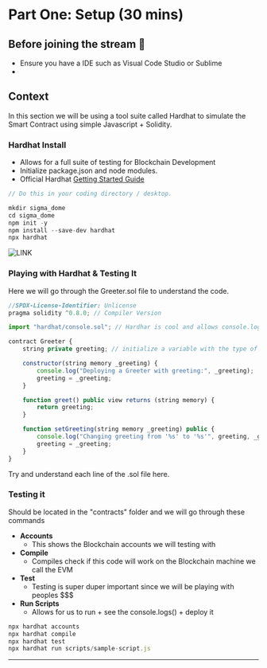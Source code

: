 # Part One: Setup (30 mins)

## Before joining the stream 🚨

- Ensure you have a IDE such as Visual Code Studio or Sublime
-

## Context

In this section we will be using a tool suite called Hardhat to simulate the Smart Contract using simple Javascript + Solidity.

### Hardhat Install

- Allows for a full suite of testing for Blockchain Development
- Initialize package.json and node modules.
- Official Hardhat [Getting Started Guide](https://hardhat.org/getting-started/)

```jsx
// Do this in your coding directory / desktop.

mkdir sigma_dome
cd sigma_dome
npm init -y
npm install --save-dev hardhat
npx hardhat
```

![LINK](https://s3-us-west-2.amazonaws.com/secure.notion-static.com/56186afc-a41d-4d06-9e3f-64ba7f661eca/Untitled.png)

### Playing with Hardhat & Testing It

Here we will go through the Greeter.sol file to understand the code.

```jsx
//SPDX-License-Identifier: Unlicense
pragma solidity ^0.8.0; // Compiler Version

import "hardhat/console.sol"; // Hardhar is cool and allows console.logs()

contract Greeter {
    string private greeting; // initialize a variable with the type of string

    constructor(string memory _greeting) {
        console.log("Deploying a Greeter with greeting:", _greeting);
        greeting = _greeting;
    }

    function greet() public view returns (string memory) {
        return greeting;
    }

    function setGreeting(string memory _greeting) public {
        console.log("Changing greeting from '%s' to '%s'", greeting, _greeting);
        greeting = _greeting;
    }
}
```

Try and understand each line of the .sol file here.

### Testing it

Should be located in the "contracts" folder and we will go through these commands

- **Accounts**
  - This shows the Blockchain accounts we will testing with
- **Compile**
  - Compiles check if this code will work on the Blockchain machine we call the EVM
- **Test**
  - Testing is super duper important since we will be playing with peoples \$\$\$
- **Run Scripts**
  - Allows for us to run + see the console.logs() + deploy it

```jsx
npx hardhat accounts
npx hardhat compile
npx hardhat test
npx hardhat run scripts/sample-script.js
```

---
